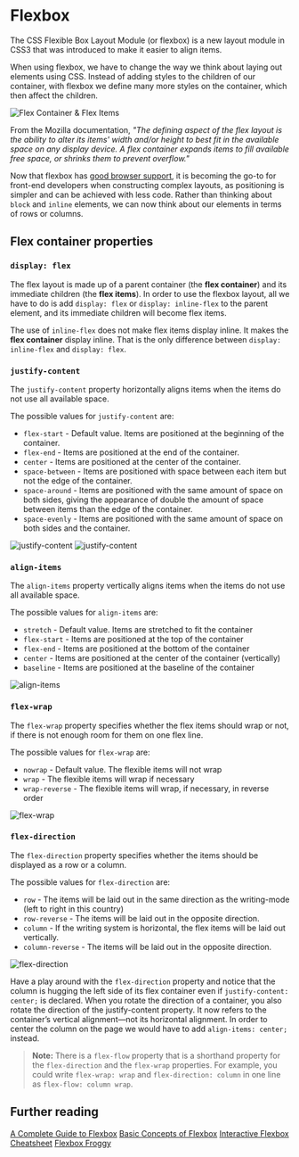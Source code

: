 # Flexbox

The CSS Flexible Box Layout Module (or flexbox) is a new layout module in CSS3 that was introduced to make it easier to align items.

When using flexbox, we have to change the way we think about laying out elements using CSS. Instead of adding styles to the children of our container, with flexbox we define many more styles on the container, which then affect the children.

![Flex Container & Flex Items](https://i.imgur.com/Hipl6hK.jpg)

From the Mozilla documentation, _"The defining aspect of the flex layout is the ability to alter its items' width and/or height to best fit in the available space on any display device. A flex container expands items to fill available free space, or shrinks them to prevent overflow."_

Now that flexbox has [good browser support](http://caniuse.com/#search=flexbox), it is becoming the go-to for front-end developers when constructing complex layouts, as positioning is simpler and can be achieved with less code. Rather than thinking about `block` and `inline` elements, we can now think about our elements in terms of rows or columns.

## Flex container properties

### `display: flex`

The flex layout is made up of a parent container (the **flex container**) and its immediate children (the **flex items**). In order to use the flexbox layout, all we have to do is add `display: flex` or `display: inline-flex` to the parent element, and its immediate children will become flex items.

The use of `inline-flex` does not make flex items display inline. It makes the **flex container** display inline. That is the only difference between `display: inline-flex` and `display: flex`.

### `justify-content`

The `justify-content` property horizontally aligns items when the items do not use all available space.

The possible values for `justify-content` are:

* `flex-start` - Default value. Items are positioned at the beginning of the container.
* `flex-end` - Items are positioned at the end of the container.
* `center` - Items are positioned at the center of the container.
* `space-between` - Items are positioned with space between each item but not the edge of the container.
* `space-around` - Items are positioned with the same amount of space on both sides, giving the appearance of double the amount of space between items than the edge of the container.
* `space-evenly` - Items are positioned with the same amount of space on both sides and the container.

![justify-content](https://i.imgur.com/PLk2wjQ.jpg)
![justify-content](https://i.imgur.com/Kr3RCVv.jpg)

### `align-items`

The `align-items` property vertically aligns items when the items do not use all available space.

The possible values for `align-items` are:

* `stretch` - Default value. Items are stretched to fit the container
* `flex-start` - Items are positioned at the top of the container
* `flex-end` - Items are positioned at the bottom of the container
* `center` - Items are positioned at the center of the container (vertically)
* `baseline` - Items are positioned at the baseline of the container

![align-items](https://i.imgur.com/iZHalzk.jpg)

### `flex-wrap`

The `flex-wrap` property specifies whether the flex items should wrap or not, if there is not enough room for them on one flex line.

The possible values for `flex-wrap` are:

* `nowrap` - Default value. The flexible items will not wrap
* `wrap` - The flexible items will wrap if necessary
* `wrap-reverse` - The flexible items will wrap, if necessary, in reverse order

![flex-wrap](https://i.imgur.com/uzlGt4A.jpg)

### `flex-direction`

The `flex-direction` property specifies whether the items should be displayed as a row or a column.

The possible values for `flex-direction` are:

* `row` - The items will be laid out in the same direction as the writing-mode (left to right in this country)
* `row-reverse` - The items will be laid out in the opposite direction.
* `column` - If the writing system is horizontal, the flex items will be laid out vertically.
* `column-reverse` - The items will be laid out in the opposite direction.

![flex-direction](https://i.imgur.com/ARirLs6.jpg)

Have a play around with the `flex-direction` property and notice that the column is hugging the left side of its flex container even if `justify-content: center;` is declared. When you rotate the direction of a container, you also rotate the direction of the justify-content property. It now refers to the container’s vertical alignment—not its horizontal alignment. In order to center the column on the page we would have to add `align-items: center;` instead.

> **Note:** There is a `flex-flow` property that is a shorthand property for the `flex-direction` and the `flex-wrap` properties. For example, you could write `flex-wrap: wrap` and `flex-direction: column` in one line as `flex-flow: column wrap`.

## Further reading

[A Complete Guide to Flexbox](https://css-tricks.com/snippets/css/a-guide-to-flexbox/)
[Basic Concepts of Flexbox](https://developer.mozilla.org/en-US/docs/Web/CSS/CSS_Flexible_Box_Layout/Basic_Concepts_of_Flexbox)
[Interactive Flexbox Cheatsheet](https://yoksel.github.io/flex-cheatsheet/)
[Flexbox Froggy](http://flexboxfroggy.com/)
